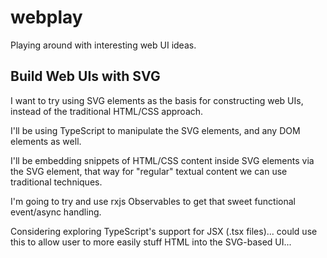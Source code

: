 # webplay
Playing around with interesting web UI ideas.

## Build Web UIs with SVG
I want to try using SVG elements as the basis for constructing web UIs, instead
of the traditional HTML/CSS approach.

I'll be using TypeScript to manipulate the SVG elements, and any DOM elements as well.

I'll be embedding snippets of HTML/CSS content inside SVG elements via the
<foreignObject> SVG element, that way for "regular" textual content we can use
traditional techniques.

I'm going to try and use rxjs Observables to get that sweet functional event/async
handling.

Considering exploring TypeScript's support for JSX (.tsx files)... could use this
to allow user to more easily stuff HTML into the SVG-based UI...
